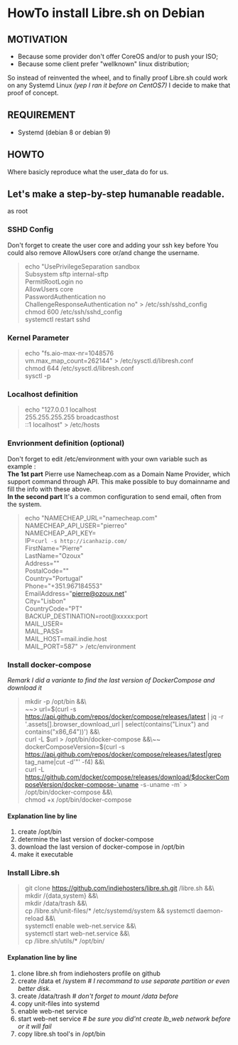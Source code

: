 # HowTo install Libre.sh on Debian

## MOTIVATION
- Because some provider don't offer CoreOS and/or to push your ISO;
- Because some client prefer "wellknown" linux distribution;

So instead of reinvented the wheel, and to finally proof Libre.sh could work on any Systemd Linux *(yep I ran it before on CentOS7)* I decide to make that proof of concept.

## REQUIREMENT
- Systemd (debian 8 or debian 9)

## HOWTO
Where basicly reproduce what the user_data do for us.

## Let's make a step-by-step humanable readable.
as root

### SSHD Config
Don't forget to create the user core and adding your ssh key before
You could also remove AllowUsers core or/and change the username.
> echo "UsePrivilegeSeparation sandbox  
Subsystem sftp internal-sftp  
PermitRootLogin no  
AllowUsers core  
PasswordAuthentication no  
ChallengeResponseAuthentication no" > /etc/ssh/sshd_config  
> chmod 600 /etc/ssh/sshd_config  
> systemctl restart sshd  

### Kernel Parameter
> echo "fs.aio-max-nr=1048576  
vm.max_map_count=262144" > /etc/sysctl.d/libresh.conf  
> chmod 644  /etc/sysctl.d/libresh.conf  
> sysctl -p  

### Localhost definition
> echo "127.0.0.1 localhost  
255.255.255.255 broadcasthost  
::1 localhost" > /etc/hosts  

### Envrionment definition (optional)
Don't forget to edit /etc/environment with your own variable
such as example :  
**The 1st part** Pierre use Namecheap.com as a Domain Name Provider, which support command through API. This make possible to buy domainname and fill the info with these above.  
**In the second part** It's a common configuration to send email, often from the system.  

> echo "NAMECHEAP_URL="namecheap.com"  
      NAMECHEAP_API_USER="pierreo"  
      NAMECHEAP_API_KEY=  
      IP=`curl -s http://icanhazip.com/`  
      FirstName="Pierre"  
      LastName="Ozoux"  
      Address=""  
      PostalCode=""  
      Country="Portugal"  
      Phone="+351.967184553"  
      EmailAddress="pierre@ozoux.net"  
      City="Lisbon"  
      CountryCode="PT"  
      BACKUP_DESTINATION=root@xxxxx:port  
      MAIL_USER=  
      MAIL_PASS=  
      MAIL_HOST=mail.indie.host  
      MAIL_PORT=587" > /etc/environment  

### Install docker-compose
*Remark I did a variante to find the last version of DockerCompose and download it*
> mkdir -p /opt/bin &&\  
~~> url=$(curl -s https://api.github.com/repos/docker/compose/releases/latest | jq -r \'.assets[].browser_download_url | select(contains("Linux") and contains("x86_64"))\') &&\  
> curl -L $url > /opt/bin/docker-compose &&\~~  
> dockerComposeVersion=$(curl -s https://api.github.com/repos/docker/compose/releases/latest|grep tag_name|cut -d'"' -f4) &&\  
> curl -L https://github.com/docker/compose/releases/download/$dockerComposeVersion/docker-compose-`uname -s`-`uname -m` > /opt/bin/docker-compose &&\  
> chmod +x /opt/bin/docker-compose  

#### Explanation line by line
1. create /opt/bin
2. determine the last version of docker-compose
3. download the last version of docker-compose in /opt/bin
4. make it executable

### Install Libre.sh
> git clone https://github.com/indiehosters/libre.sh.git /libre.sh &&\  
> mkdir /{data,system} &&\  
> mkdir /data/trash &&\  
> cp /libre.sh/unit-files/* /etc/systemd/system && systemctl daemon-reload &&\  
> systemctl enable web-net.service &&\  
> systemctl start web-net.service &&\  
> cp /libre.sh/utils/* /opt/bin/  

#### Explanation line by line
1. clone libre.sh from indiehosters profile on github
2. create /data et /system	*# I recommand to use separate partition or even better disk.*
3. create /data/trash		*# don't forget to mount /data before*
4. copy unit-files into systemd
5. enable web-net service
6. start web-net service	*# be sure you did'nt create lb_web network before or it will fail*
7. copy libre.sh tool's in /opt/bin
